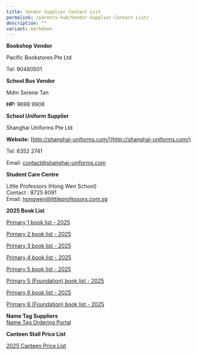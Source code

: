 ```yaml
---
title: Vendor Supplier Contact List
permalink: /parents-hub/Vendor-Supplier-Contact-List/
description: ""
variant: markdown
---
```

**Bookshop Vendor**

Pacific Bookstores Pte Ltd

Tel: 90480501

**School Bus Vendor**

Mdm Serene Tan

**HP:**&nbsp;9698 9908

**School Uniform Supplier**

Shanghai Uniforms Pte Ltd

**Website:**&nbsp;[http://shanghai-uniforms.com/](http://shanghai-uniforms.com/)

Tel: 6352 2741

Email:&nbsp;[contact@shanghai-uniforms.com](mailto:contact@shanghai-uniforms.com)&nbsp;

**Student Care Centre**

Little Professors (Hong Wen School)  
Contact : 8725 6091  
Email:&nbsp;[hongwen@littleprofessors.com.sg](mailto:hongwen@littleprofessors.com.sg)

**2025 Book List**



[Primary 1 book list - 2025](/files/P1_Booklist_2025.pdf)

[Primary 2 book list - 2025](/files/P2_Booklist_2025.pdf)

[Primary 3 book list - 2025](/files/P3_Booklist_2025.pdf)

[Primary 4 book list - 2025](/files/P4_Booklist_2025.pdf)

[Primary 5 book list - 2025](/files/P5_Booklist_2025.pdf)

[Primary 5 (Foundation) book list - 2025](/files/P5F_Booklist_2025.pdf)

[Primary 6 book list - 2025](/files/P6_Booklist_2025.pdf)

[Primary 6 (Foundation) book list - 2025](/files/P6F_Booklist_2025.pdf)

**Name Tag Suppliers**  
[Name Tag Ordering Portal](https://nametags.stitchwerkz.sg/product-page/nametag-hong-wen-school)

**Canteen Stall Price List**

[2025 Canteen Price List](/files/Price_list_as_per_Contract_20252026.pdf)